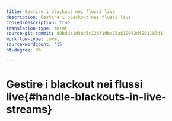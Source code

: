 ```yaml
---
title: Gestire i blackout nei flussi live
description: Gestire i blackout nei flussi live
copied-description: true
translation-type: tm+mt
source-git-commit: 89bdda1d4bd5c126f19ba75a819942df901183d1
workflow-type: tm+mt
source-wordcount: '15'
ht-degree: 0%

---
```



# Gestire i blackout nei flussi live{#handle-blackouts-in-live-streams}

